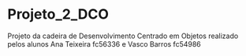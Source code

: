 # Projeto_2_DCO
Projeto da cadeira de Desenvolvimento Centrado em Objetos realizado pelos alunos Ana Teixeira fc56336 e Vasco Barros fc54986
